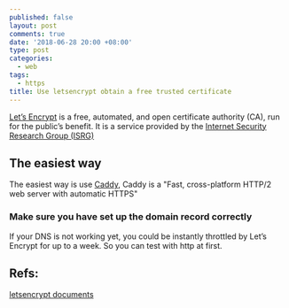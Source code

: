 ```yaml
---
published: false
layout: post
comments: true
date: '2018-06-28 20:00 +08:00'
type: post
categories:
  - web
tags:
  - https
title: Use letsencrypt obtain a free trusted certificate
---
```

[Let’s Encrypt](https://letsencrypt.org/about/) is a free, automated, and open certificate authority (CA), run for the public’s benefit. It is a service provided by the [Internet Security Research Group (ISRG)](https://letsencrypt.org/isrg/)

## The easiest way
The easiest way is use [Caddy](https://github.com/mholt/caddy), Caddy is a "Fast, cross-platform HTTP/2 web server with automatic HTTPS"

### Make sure you have set up the domain record correctly
If your DNS is not working yet, you could be instantly throttled by Let’s Encrypt for up to a week. So you can test with http at first.



## Refs:  
[letsencrypt documents](https://letsencrypt.org/docs/)

